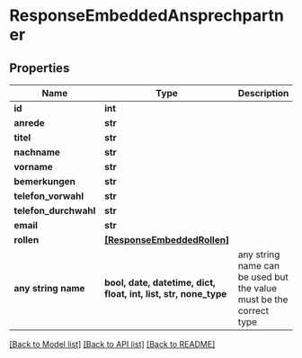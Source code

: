 # ResponseEmbeddedAnsprechpartner


## Properties
Name | Type | Description | Notes
------------ | ------------- | ------------- | -------------
**id** | **int** |  | [optional] 
**anrede** | **str** |  | [optional] 
**titel** | **str** |  | [optional] 
**nachname** | **str** |  | [optional] 
**vorname** | **str** |  | [optional] 
**bemerkungen** | **str** |  | [optional] 
**telefon_vorwahl** | **str** |  | [optional] 
**telefon_durchwahl** | **str** |  | [optional] 
**email** | **str** |  | [optional] 
**rollen** | [**[ResponseEmbeddedRollen]**](ResponseEmbeddedRollen.md) |  | [optional] 
**any string name** | **bool, date, datetime, dict, float, int, list, str, none_type** | any string name can be used but the value must be the correct type | [optional]

[[Back to Model list]](../README.md#documentation-for-models) [[Back to API list]](../README.md#documentation-for-api-endpoints) [[Back to README]](../README.md)


